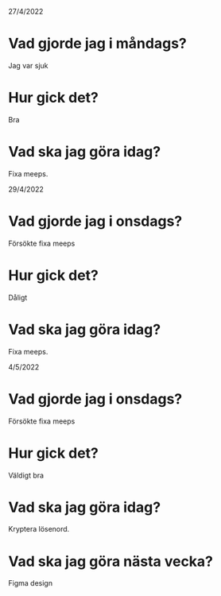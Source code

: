 27/4/2022
# Vad gjorde jag i måndags? 
Jag var sjuk
# Hur gick det? 
Bra
# Vad ska jag göra idag?
Fixa meeps.

29/4/2022
# Vad gjorde jag i onsdags?
Försökte fixa meeps
# Hur gick det?
Dåligt
# Vad ska jag göra idag?
Fixa meeps.

4/5/2022
# Vad gjorde jag i onsdags?
Försökte fixa meeps
# Hur gick det?
Väldigt bra
# Vad ska jag göra idag?
Kryptera lösenord.
# Vad ska jag göra nästa vecka?
Figma design